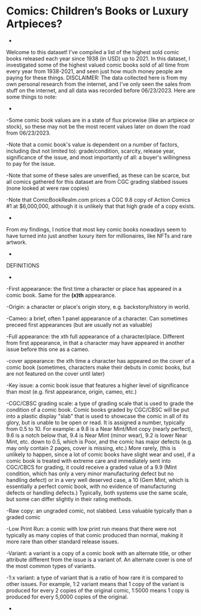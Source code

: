 # Comics: Children’s Books or Luxury Artpieces?
-
Welcome to this dataset! I've compiled a list of the highest sold comic books released each year since 1938 (in USD) up to 2021. In this dataset, I investigated some of the highest valued comic books sold of all time from every year from 1938-2021, and seen just how much money people are paying for these things. DISCLAIMER: The data collected here is from my own personal research from the internet, and I've only seen the sales from stuff on the internet, and all data was recorded before 06/23/2023. Here are some things to note:

-

-Some comic book values are in a state of flux pricewise (like an artpiece or stock), so these may not be the most recent values later on down the road from 06/23/2023.

-Note that a comic book's value is dependent on a number of factors, including (but not limited to): grade/condition, scarcity, release year, significance of the issue, and most importantly of all: a buyer's willingness to pay for the issue.

-Note that some of these sales are unverified, as these can be scarce, but all comics gathered for this dataset are from CGC grading slabbed issues (none looked at were raw copies)

-Note that ComicBookRealm.com prices a CGC 9.8 copy of Action Comics #1 at $6,000,000, although it is unlikely that that high grade of a copy exists.

-

From my findings, I notice that most key comic books nowadays seem to have turned into just another luxury item for millionaires, like NFTs and rare artwork.

-

DEFINITIONS

-

-First appearance: the first time a character or place has appeared in a comic book. Same for the __(x)th__ appearance.

-Origin: a character or place's origin story, e.g. backstory/history in world.

-Cameo: a brief, often 1 panel appearance of a character. Can sometimes preceed first appearances (but are usually not as valuable)

-Full appearance: the xth full appearance of a character/place. Different from first appearance, in that a character may have appeared in another issue before this one as a cameo.

-cover appearance: the xth time a character has appeared on the cover of a comic book (sometimes, characters make their debuts in comic books, but are not featured on the cover until later)

-Key issue: a comic book issue that features a higher level of significance than most (e.g. first appearance, origin, cameo, etc.)

-CGC/CBSC grading scale: a type of grading scale that is used to grade the condition of a comic book. Comic books graded by CGC/CBSC will be put into a plastic display "slab" that is used to showcase the comic in all of its glory, but is unable to be open or read. It is assigned a number, typically from 0.5 to 10. For example: a 9.8 is a Near Mint/Mint copy (nearly perfect), 9.6 is a notch below that, 9.4 is Near Mint (minor wear), 9.2 is lower Near Mint, etc. down to 0.5, which is Poor, and the comic has major defects (e.g. may only contain 2 pages, cover is missing, etc.) More rarely, (this is unlikely to happen, since a lot of comic books have slight wear and use), if a comic book is treated with extreme care and immediately sent into CGC/CBCS for grading, it could receive a graded value of a 9.9 (Mint condition, which has only a very minor manufacturing defect but no handling defect) or in a very well deserved case, a 10 (Gem Mint, which is essentially a perfect comic book, with no evidence of manufacturing defects or handling defects.) Typically, both systems use the same scale, but some can differ slightly in their rating methods.

-Raw copy: an ungraded comic, not slabbed. Less valuable typically than a graded comic

-Low Print Run: a comic with low print run means that there were not typically as many copies of that comic produced than normal, making it more rare than other standard release issues.

-Variant: a variant is a copy of a comic book with an alternate title, or other attribute different from the issue is a variant of. An alternate cover is one of the most common types of variants.

-1:x variant: a type of variant that is a ratio of how rare it is compared to other issues. For example, 1:2 variant means that 1 copy of the variant is produced for every 2 copies of the original comic, 1:5000 means 1 copy is produced for every 5,0000 copies of the original. 

-
